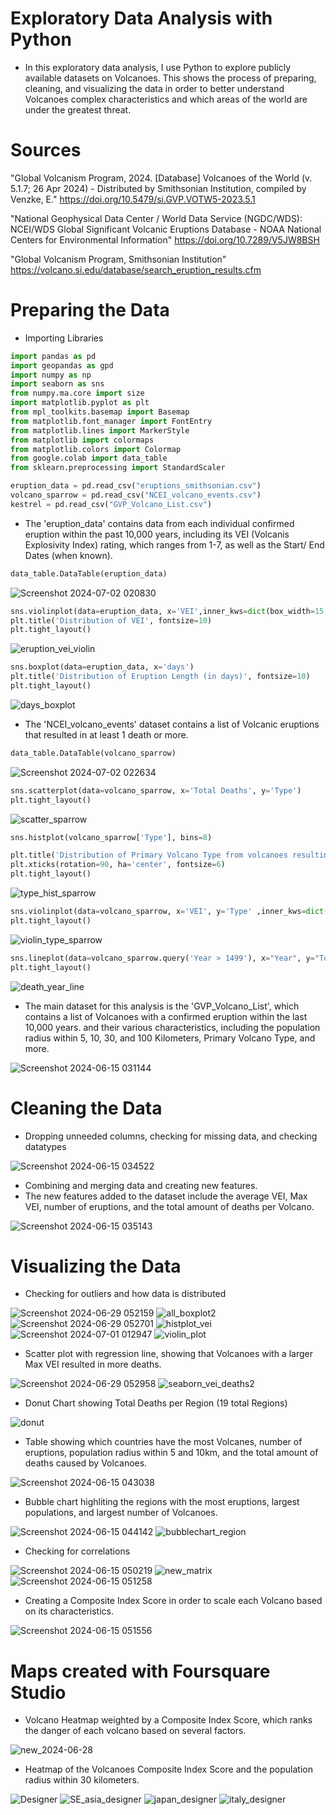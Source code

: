 # Exploratory Data Analysis with Python
-    In this exploratory data analysis, I use Python
    to explore publicly available datasets on Volcanoes. This shows the process of preparing,
    cleaning, and visualizing the data in order to better understand Volcanoes complex characteristics and which areas of the world are under the greatest threat.

# Sources
"Global Volcanism Program, 2024. [Database] Volcanoes of the World (v. 5.1.7; 26 Apr 2024) -
Distributed by Smithsonian Institution, compiled by Venzke, E." https://doi.org/10.5479/si.GVP.VOTW5-2023.5.1

"National Geophysical Data Center / World Data Service (NGDC/WDS): NCEI/WDS Global Significant Volcanic Eruptions Database -
NOAA National Centers for Environmental Information" https://doi.org/10.7289/V5JW8BSH

"Global Volcanism Program, Smithsonian Institution" https://volcano.si.edu/database/search_eruption_results.cfm

# Preparing the Data
- Importing Libraries
  
```python
import pandas as pd
import geopandas as gpd
import numpy as np
import seaborn as sns
from numpy.ma.core import size
import matplotlib.pyplot as plt
from mpl_toolkits.basemap import Basemap
from matplotlib.font_manager import FontEntry
from matplotlib.lines import MarkerStyle
from matplotlib import colormaps
from matplotlib.colors import Colormap
from google.colab import data_table
from sklearn.preprocessing import StandardScaler
```
```python
eruption_data = pd.read_csv("eruptions_smithsonian.csv")
volcano_sparrow = pd.read_csv("NCEI_volcano_events.csv")
kestrel = pd.read_csv("GVP_Volcano_List.csv")
```

- The 'eruption_data' contains data from each individual confirmed eruption within the past 10,000 years, including its VEI (Volcanis Explosivity Index) rating, which ranges from 1-7, as well as the Start/ End Dates (when known).

```python
data_table.DataTable(eruption_data)
```
![Screenshot 2024-07-02 020830](https://github.com/Matteo2979/Volcano-Analysis/assets/105907530/ca5b59e1-fb05-451b-b91a-be97384784fd)

```python
sns.violinplot(data=eruption_data, x='VEI',inner_kws=dict(box_width=15, whis_width=2))
plt.title('Distribution of VEI', fontsize=10)
plt.tight_layout()
```
![eruption_vei_violin](https://github.com/Matteo2979/Volcano-Analysis/assets/105907530/dadd8e2b-ede9-4603-8cb2-9ba9012dfbc6)

```python
sns.boxplot(data=eruption_data, x='days')
plt.title('Distribution of Eruption Length (in days)', fontsize=10)
plt.tight_layout()
```
![days_boxplot](https://github.com/Matteo2979/Volcano-Analysis/assets/105907530/676e4918-5c2c-4795-b675-a62a505b7583)

- The 'NCEI_volcano_events' dataset contains a list of Volcanic eruptions that resulted in at least 1 death or more.

```python
data_table.DataTable(volcano_sparrow)
```
![Screenshot 2024-07-02 022634](https://github.com/Matteo2979/Volcano-Analysis/assets/105907530/f8e6c28c-eb50-4d77-b28c-fa45a5159314)

```python
sns.scatterplot(data=volcano_sparrow, x='Total Deaths', y='Type')
plt.tight_layout()
```
![scatter_sparrow](https://github.com/Matteo2979/Volcano-Analysis/assets/105907530/ebb8f5f6-cf32-4757-a07f-3001c13e659f)

```python
sns.histplot(volcano_sparrow['Type'], bins=8)

plt.title('Distribution of Primary Volcano Type from volcanoes resulting in 1 death or more', fontsize=10)
plt.xticks(rotation=90, ha='center', fontsize=6)
plt.tight_layout()
```
![type_hist_sparrow](https://github.com/Matteo2979/Volcano-Analysis/assets/105907530/bacdfc02-2fbf-4f06-8933-da96e807160d)

```python
sns.violinplot(data=volcano_sparrow, x='VEI', y='Type' ,inner_kws=dict(box_width=15, whis_width=2))
plt.tight_layout()
```
![violin_type_sparrow](https://github.com/Matteo2979/Volcano-Analysis/assets/105907530/f2d79d9d-dc43-416c-805c-80856bea5618)

```python
sns.lineplot(data=volcano_sparrow.query('Year > 1499'), x="Year", y="Total Deaths")
plt.tight_layout()
```
![death_year_line](https://github.com/Matteo2979/Volcano-Analysis/assets/105907530/e90d5cbe-71a8-440a-89f9-2e6644499fe1)

- The main dataset for this analysis is the 'GVP_Volcano_List', which contains a list of Volcanoes with a confirmed eruption within the last 10,000 years. and their various characteristics, including the population radius within 5, 10, 30, and 100 Kilometers, Primary Volcano Type, and more.

![Screenshot 2024-06-15 031144](https://github.com/Matteo2979/Volcano-Analysis/assets/105907530/f862508a-a54e-4e3c-aeed-52f1c7e4563b)


# Cleaning the Data
- Dropping  unneeded columns, checking for missing data, and checking datatypes

![Screenshot 2024-06-15 034522](https://github.com/Matteo2979/Volcano-Analysis/assets/105907530/cb805457-ad47-4e54-93c9-684252123119)

- Combining and merging data and creating new features.
- The new features added to the dataset include the average VEI, Max VEI, number of eruptions, and the total amount of deaths per Volcano.

![Screenshot 2024-06-15 035143](https://github.com/Matteo2979/Volcano-Analysis/assets/105907530/ad1ebc46-a7cb-447f-99c0-b0aa79877d8a)

# Visualizing the Data  
- Checking for outliers and how data is distributed

![Screenshot 2024-06-29 052159](https://github.com/Matteo2979/Volcano-Analysis/assets/105907530/f1becf41-cbde-4b1a-9863-f9b546f1ecfd)
![all_boxplot2](https://github.com/Matteo2979/Volcano-Analysis/assets/105907530/ad322677-cd31-437c-a9d0-49d89eed2e3f)
![Screenshot 2024-06-29 052701](https://github.com/Matteo2979/Volcano-Analysis/assets/105907530/4fdc678b-b0cb-41c4-8497-d84e9344a948)
![histplot_vei](https://github.com/Matteo2979/Volcano-Analysis/assets/105907530/0ce499c5-0ac8-4ca4-a9fc-fa9270d29487)
![Screenshot 2024-07-01 012947](https://github.com/Matteo2979/Volcano-Analysis/assets/105907530/e64f1529-7355-413f-ae3d-5e4289e5ea05)
![violin_plot](https://github.com/Matteo2979/Volcano-Analysis/assets/105907530/4c9a7c8f-d816-4e37-8435-a6d374d3d8f8)

- Scatter plot with regression line, showing that Volcanoes with a larger Max VEI resulted in more deaths.
  
![Screenshot 2024-06-29 052958](https://github.com/Matteo2979/Volcano-Analysis/assets/105907530/d2ce8744-052c-45a7-9df9-bbd06fc1f137)
![seaborn_vei_deaths2](https://github.com/Matteo2979/Volcano-Analysis/assets/105907530/f6d057b6-0667-4d1a-a014-2b5e64e551d0)

- Donut Chart showing Total Deaths per Region (19 total Regions)
  
![donut](https://github.com/Matteo2979/Volcano-Analysis/assets/105907530/bfa3653b-6231-4353-a311-5bb551fa213b)

- Table showing which countries have the most Volcanes, number of eruptions, population radius within 5 and 10km, and the total amount of deaths caused by Volcanoes.

![Screenshot 2024-06-15 043038](https://github.com/Matteo2979/Volcano-Analysis/assets/105907530/0752c1fd-1c09-4a90-a79d-b29111ae96ba)

- Bubble chart highliting the regions with the most eruptions, largest populations, and largest number of Volcanoes.

![Screenshot 2024-06-15 044142](https://github.com/Matteo2979/Volcano-Analysis/assets/105907530/ab85b2f2-9653-4cd3-9a71-cb771bdbbb9c)
![bubblechart_region](https://github.com/Matteo2979/Volcano-Analysis/assets/105907530/f098df99-77f3-4958-90b1-d2fa3b8a2699)

- Checking for correlations

![Screenshot 2024-06-15 050219](https://github.com/Matteo2979/Volcano-Analysis/assets/105907530/c3d75e99-6b6d-40be-a78c-065f4a522344)
![new_matrix](https://github.com/Matteo2979/Volcano-Analysis/assets/105907530/ffc0ec40-4d2b-4fe8-8627-419e2b25667f)
![Screenshot 2024-06-15 051258](https://github.com/Matteo2979/Volcano-Analysis/assets/105907530/98c26929-64c4-4b1e-89b0-21bfde0bb1db)

- Creating a Composite Index Score in order to scale each Volcano based on its characteristics.

![Screenshot 2024-06-15 051556](https://github.com/Matteo2979/Volcano-Analysis/assets/105907530/64ed3bd9-86bc-4490-8750-b97b11d18133)

# Maps created with Foursquare Studio 
- Volcano Heatmap weighted by a Composite Index Score, which ranks the danger of each volcano based on several factors. 
  
![new_2024-06-28](https://github.com/Matteo2979/Volcano-Analysis/assets/105907530/57eb489c-6592-46ac-bd46-7b55635ba2ab)

- Heatmap of the Volcanoes Composite Index Score and the population radius within 30 kilometers.

![Designer](https://github.com/Matteo2979/Volcano-Analysis/assets/105907530/7d1addb0-19c9-4e96-bb44-81429cf41cf9)
![SE_asia_designer](https://github.com/Matteo2979/Volcano-Analysis/assets/105907530/c736395d-5621-41ad-aaf9-e82b2b54a9a7)
![japan_designer](https://github.com/Matteo2979/Volcano-Analysis/assets/105907530/0511a4c3-0c02-45b7-ab1b-d8c4a5c56253)
![italy_designer](https://github.com/Matteo2979/Volcano-Analysis/assets/105907530/541bb38e-f302-418e-a406-4eb247700c77)


